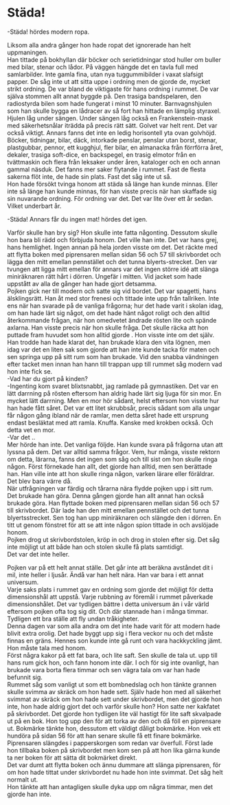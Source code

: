 # Städa!

-Städa! hördes modern ropa.

Liksom alla andra gånger hon hade ropat det ignorerade han helt uppmaningen.  
Han tittade på bokhyllan där böcker och serietidningar stod huller om buller med bilar, stenar och lådor. På väggen hängde det en tavla full med samlarbilder. Inte gamla fina, utan nya tuggummibilder i vaxat slafsigt papper. De såg inte ut att sitta uppe i ordning men de gjorde de, mycket strikt ordning. De var bland de viktigaste för hans ordning i rummet. De var själva stommen allt annat byggde på. Den trasiga bandspelaren, den radiostyrda bilen som hade fungerat i minst 10 minuter. Barnvagnshjulen som han skulle bygga en lådracer av så fort han hittade en lämplig styraxel. Hjulen låg under sängen. Under sängen låg också en Frankenstein-mask med säkerhetsnålar iträdda på precis rätt sätt. Golvet var helt rent. Det var också viktigt. Annars fanns det inte en ledig horisontell yta ovan golvhöjd. Böcker, tidningar, bilar, däck, intorkade penslar, penslar utan borst, stenar, plastgubbar, pennor, ett kugghjul, fler bilar, en almanacka från förrförra året, dekaler, trasiga soft-dice, en backspegel, en trasig elmotor från en tvättmaskin och flera från leksaker under åren, kataloger och en och annan gammal näsduk. Det fanns mer saker flytande i rummet. Fast de flesta sakerna flöt inte, de hade sin plats. Fast det såg inte ut så.  
Hon hade försökt tvinga honom att städa så länge han kunde minnas. Eller inte så länge han kunde minnas, för han visste precis när han skaffade sig sin nuvarande ordning. För ordning var det. Det var lite över ett år sedan. Vilket underbart år.

-Städa! Annars får du ingen mat! hördes det igen.

Varför skulle han bry sig? Hon skulle inte fatta någonting. Dessutom skulle hon bara bli rädd och förbjuda honom. Det ville han inte. Det var hans grej, hans hemlighet. Ingen annan på hela jorden visste om det. Det räckte med att flytta boken med piprensaren mellan sidan 56 och 57 till skrivbordet och lägga den mitt emellan pennstället och det tunna blyerts-strecket. Den var tvungen att ligga mitt emellan för annars var det ingen större idé att slänga miniräknaren rätt hårt i dörren. Ungefär i mitten. Vid jacket som hade uppstått av alla de gånger han hade gjort detsamma.  
Pojken gick ner till modern och satte sig vid bordet. Det var spagetti, hans älsklingsrätt. Han åt med stor frenesi och tittade inte upp från tallriken. Inte ens när han svarade på de vanliga frågorna; hur det hade varit i skolan idag, om han hade lärt sig något, om det hade hänt något roligt och den alltid återkommande frågan, när hon omedvetet ändrade rösten lite och spände axlarna. Han visste precis när hon skulle fråga. Det skulle räcka att hon puttade fram huvudet som hon alltid gjorde . Hon visste inte om det själv.  
Han trodde han hade klarat det, han brukade klara den vita lögnen, men idag var det en liten sak som gjorde att han inte kunde tacka för maten och sen springa upp på sitt rum som han brukade. Vid den snabba vändningen efter tacket men innan han hann till trappan upp till rummet såg modern vad hon inte fick se.  
-Vad har du gjort på kinden?  
-Ingenting kom svaret blixtsnabbt, jag ramlade på gymnastiken. Det var en lätt darrning på rösten eftersom han aldrig hade lärt sig ljuga för sin mor. En mycket lätt darrning. Men en mor hör sådant, helst eftersom hon visste hur han hade fått såret. Det var ett litet skrubbsår, precis sådant som alla ungar får någon gång ibland när de ramlar, men detta såret hade ett ursprung endast besläktat med att ramla. Knuffa. Kanske med krokben också. Och detta vet en mor.  
-Var det ..  
Mer hörde han inte. Det vanliga följde. Han kunde svara på frågorna utan att lyssna på dem. Det var alltid samma frågor. Vem, hur många, visste rektorn om detta, lärarna, fanns det ingen som såg och till sist om hon skulle ringa någon. Först förnekade han allt, det gjorde han alltid, men sen berättade han. Han ville inte att hon skulle ringa någon, varken lärare eller föräldrar. Det blev bara värre då.  
När utfrågningen var färdig och tårarna nära flydde pojken upp i sitt rum. Det brukade han göra. Denna gången gjorde han allt annat han också brukade göra. Han flyttade boken med piprensaren mellan sidan 56 och 57 till skrivbordet. Där lade han den mitt emellan pennstället och det tunna blyertsstrecket. Sen tog han upp miniräknaren och slängde den i dörren. En titt ut genom fönstret för att se att inte någon spion tittade in och avslöjade honom.  
Pojken drog ut skrivbordstolen, kröp in och drog in stolen efter sig. Det såg inte möjligt ut att både han och stolen skulle få plats samtidigt.  
Det var det inte heller.

Pojken var på ett helt annat ställe. Det går inte att beräkna avståndet dit i mil, inte heller i ljusår. Ändå var han helt nära. Han var bara i ett annat universum.  
Varje saks plats i rummet gav en ordning som gjorde det möjligt för detta dimensionshål att uppstå. Varje rubbning av föremål i rummet påverkade dimensionshålet. Det var tydligen bättre i detta universum än i vår värld eftersom pojken ofta tog sig dit. Och där stannade han i många timmar. Tydligen ett bra ställe att fly undan tråkigheter.  
Denna dagen var som alla andra om det inte hade varit för att modern hade blivit extra orolig. Det hade byggt upp sig i flera veckor nu och det måste finnas en gräns. Hennes son kunde inte gå runt och vara hackkyckling jämt. Hon måste tala med honom.  
Först några kakor på ett fat bara, och lite saft. Sen skulle de tala ut. upp till hans rum gick hon, och fann honom inte där. I och för sig inte ovanligt, han brukade vara borta flera timmar och sen vägra tala om var han hade befunnit sig.  
Rummet såg som vanligt ut som ett bombnedslag och hon tänkte grannen skulle svimma av skräck om hon hade sett. Själv hade hon med all säkerhet svimmat av skräck om hon hade sett under skrivbordet, men det gjorde hon inte, hon hade aldrig gjort det och varför skulle hon? Hon satte ner kakfatet på skrivbordet. Det gjorde hon tydligen lite väl hastigt för lite saft skvalpade ut på en bok. Hon tog upp den för att torka av den och då föll en piprensare ut. Bokmärke tänkte hon, dessutom ett väldigt dåligt bokmärke. Hon vek ett hundöra på sidan 56 för att han senare skulle få ett finare bokmärke. Piprensaren slängdes i papperskorgen som redan var överfull. Först lade hon tillbaka boken på skrivbordet men kom sen på att hon lika gärna kunde ta ner boken för att sätta dit bokmärket direkt.  
Det var dumt att flytta boken och ännu dummare att slänga piprensaren, för om hon hade tittat under skrivbordet nu hade hon inte svimmat. Det såg helt normalt ut.  
Hon tänkte att han antagligen skulle dyka upp om några timmar, men det gjorde han inte.